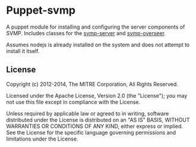 Puppet-svmp
===

A puppet module for installing and configuring the server components of SVMP.
Includes classes for the [svmp-server](https://github.com/SVMP/svmp-server)
and [svmp-overseer](https://github.com/SVMP/svmp-overseer).

Assumes nodejs is already installed on the system and does not attempt to
install it itself.

License
---

Copyright (c) 2012-2014, The MITRE Corporation, All Rights Reserved.

Licensed under the Apache License, Version 2.0 (the "License");
you may not use this file except in compliance with the License.

Unless required by applicable law or agreed to in writing, software
distributed under the License is distributed on an "AS IS" BASIS,
WITHOUT WARRANTIES OR CONDITIONS OF ANY KIND, either express or implied.
See the License for the specific language governing permissions and
limitations under the License.
